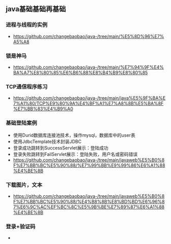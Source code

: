 ## java基础基础再基础
### 进程与线程的实例
* https://github.com/changebaobao/java-/tree/main/%E5%8D%96%E7%A5%A8
### 锁是神马
* https://github.com/changebaobao/java-/tree/main/%E7%94%9F%E4%BA%A7%E8%80%85%E6%B6%88%E8%B4%B9%E8%80%85
### TCP通信程序练习
* <https://github.com/changebaobao/java-/tree/main/java%E5%9F%BA%E7%A1%80/TCP%E9%80%9A%E4%BF%A1%E7%A8%8B%E5%BA%8F%E7%BB%83%E4%B9%A0>
### 基础登陆案例
* 使用Durid数据库连接池技术，操作mysql，数据库中的user表
* 使用JdbcTemplate技术封装JDBC
* 登录成功跳转到SuccessServlet展示：登陆成功
* 登录失败跳转到FailServlet展示：登陆失败，用户名或密码错误
* <https://github.com/changebaobao/java-/tree/main/javaweb%E5%B0%8F%E7%BB%BC%E5%90%88/%E7%99%BB%E9%99%86%E6%A1%88%E4%BE%8B>
### 下载图片，文本
* https://github.com/changebaobao/java-/tree/main/javaweb%E5%B0%8F%E7%BB%BC%E5%90%88/%E4%B8%8B%E8%BD%BD%E6%96%87%E6%9C%AC%EF%BC%8C%E5%9B%BE%E7%89%87%E6%A1%88%E4%BE%8B

### 登录+验证码

* 
